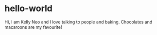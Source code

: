 # hello-world
Hi, I am Kelly Neo and I love talking to people and baking. 
Chocolates and macaroons are my favourite! 
